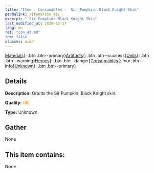 ```yaml
---
title: "Item - Consumables -  Sir Pumpkin: Black Knight Skin"
permalink: /Items/con_43/
excerpt: " Sir Pumpkin: Black Knight Skin"
last_modified_at: 2020-12-17
lang: en
ref: "con_43.md"
toc: false
classes: wide
---
```

 [Materials](/Items/){: .btn .btn--primary}[Artifacts](/Items/Artifacts/){: .btn .btn--success}[Units](/Items/Units/){: .btn .btn--warning}[Heroes](/Items/Heroes/){: .btn .btn--danger}[Consumables](/Items/Consumables/){: .btn .btn--info}[Unknown](/Items/Unknown/){: .btn .btn--primary}

## Details
 **Description:** Grants the Sir Pumpkin: Black Knight skin.

 **Quality:** <span style="color: #FF8C00">OK</span>

 **Type:** Unknown

## Gather

  None

## This item contains:

  None

